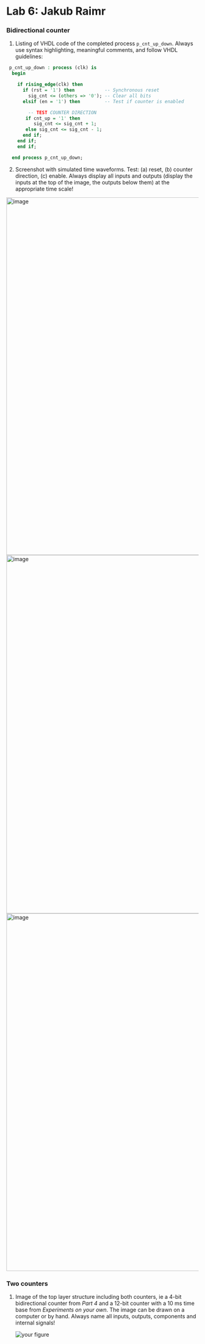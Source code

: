 # Lab 6: Jakub Raimr

### Bidirectional counter

1. Listing of VHDL code of the completed process `p_cnt_up_down`. Always use syntax highlighting, meaningful comments, and follow VHDL guidelines:

```vhdl
 p_cnt_up_down : process (clk) is
  begin

    if rising_edge(clk) then
      if (rst = '1') then           -- Synchronous reset
        sig_cnt <= (others => '0'); -- Clear all bits
      elsif (en = '1') then         -- Test if counter is enabled

        -- TEST COUNTER DIRECTION
       if cnt_up = '1' then
          sig_cnt <= sig_cnt + 1;
       else sig_cnt <= sig_cnt - 1;
      end if;
    end if;
    end if;

  end process p_cnt_up_down;
```

2. Screenshot with simulated time waveforms. Test: (a) reset, (b) counter direction, (c) enable. Always display all inputs and outputs (display the inputs at the top of the image, the outputs below them) at the appropriate time scale!

<img width="937" alt="image" src="https://user-images.githubusercontent.com/95495159/225994947-6943a9c3-c6de-4b20-aef7-63e1400f76b9.png">
<img width="939" alt="image" src="https://user-images.githubusercontent.com/95495159/225994988-7bb1d45c-e2fa-40ca-8255-f03a595fcdcf.png">
<img width="937" alt="image" src="https://user-images.githubusercontent.com/95495159/225995100-384afe92-c12f-462a-812a-41beed788cc3.png">


### Two counters

1. Image of the top layer structure including both counters, ie a 4-bit bidirectional counter from *Part 4* and a 12-bit counter with a 10 ms time base from *Experiments on your own*. The image can be drawn on a computer or by hand. Always name all inputs, outputs, components and internal signals!

   ![your figure]()
